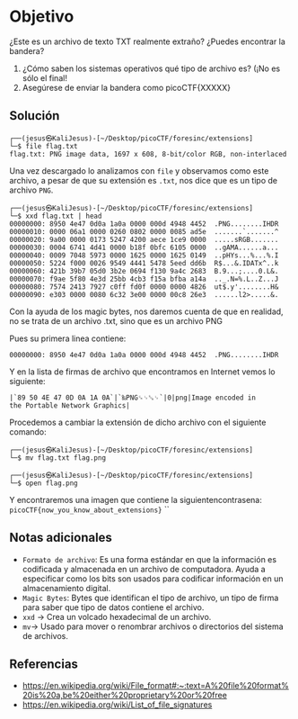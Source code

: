 # Objetivo

¿Este es un archivo de texto TXT realmente extraño? ¿Puedes encontrar la bandera?
1. ¿Cómo saben los sistemas operativos qué tipo de archivo es? (¡No es sólo el final!
2. Asegúrese de enviar la bandera como picoCTF{XXXXX}
## Solución

```
┌──(jesus㉿KaliJesus)-[~/Desktop/picoCTF/foresinc/extensions]
└─$ file flag.txt 
flag.txt: PNG image data, 1697 x 608, 8-bit/color RGB, non-interlaced
```
Una vez descargado lo analizamos con `file` y observamos como este archivo, a pesar de que su extensión es `.txt`, nos dice que es un tipo de archivo `PNG`.

```
┌──(jesus㉿KaliJesus)-[~/Desktop/picoCTF/foresinc/extensions]
└─$ xxd flag.txt | head
00000000: 8950 4e47 0d0a 1a0a 0000 000d 4948 4452  .PNG........IHDR
00000010: 0000 06a1 0000 0260 0802 0000 0085 ad5e  .......`.......^
00000020: 9a00 0000 0173 5247 4200 aece 1ce9 0000  .....sRGB.......
00000030: 0004 6741 4d41 0000 b18f 0bfc 6105 0000  ..gAMA......a...
00000040: 0009 7048 5973 0000 1625 0000 1625 0149  ..pHYs...%...%.I
00000050: 5224 f000 0026 9549 4441 5478 5eed dd6b  R$...&.IDATx^..k
00000060: 421b 39b7 05d0 3b2e 0694 f130 9a4c 2683  B.9...;....0.L&.
00000070: f9ae 5f80 4e3d 25bb 4cb3 f15a bfba a14a  .._.N=%.L..Z...J
00000080: 7574 2413 7927 c0ff fd0f 0000 0000 4826  ut$.y'........H&
00000090: e303 0000 0080 6c32 3e00 0000 00c8 26e3  ......l2>.....&.
```
Con la ayuda de los magic bytes, nos daremos cuenta de que en realidad, no se trata de un archivo .txt, sino que es un archivo PNG

Pues su primera linea contiene:
```
00000000: 8950 4e47 0d0a 1a0a 0000 000d 4948 4452  .PNG........IHDR
```
Y en la lista de firmas de archivo que encontramos en Internet vemos lo siguiente:
```
|`89 50 4E 47 0D 0A 1A 0A`|`‰PNG␍␊␚␊`|0|png|Image encoded in the Portable Network Graphics|
```

Procedemos a cambiar la extensión de dicho archivo con el siguiente comando:
```
┌──(jesus㉿KaliJesus)-[~/Desktop/picoCTF/foresinc/extensions]
└─$ mv flag.txt flag.png

┌──(jesus㉿KaliJesus)-[~/Desktop/picoCTF/foresinc/extensions]
└─$ open flag.png  
```
Y encontraremos una imagen que contiene la siguientencontrasena:
`picoCTF{now_you_know_about_extensions}`
``
## Notas adicionales

- `Formato de archivo`: Es una forma estándar en que la información es codificada y almacenada en un archivo de computadora. Ayuda a especificar como los bits son usados para codificar información en un almacenamiento digital.
- `Magic Bytes`: Bytes que identifican el tipo de archivo, un tipo de firma para saber que tipo de datos contiene el archivo.
- `xxd` -> Crea un volcado hexadecimal de un archivo.
- `mv`-> Usado para mover o renombrar archivos o directorios del sistema de archivos.
## Referencias

- https://en.wikipedia.org/wiki/File_format#:~:text=A%20file%20format%20is%20a,be%20either%20proprietary%20or%20free
- https://en.wikipedia.org/wiki/List_of_file_signatures